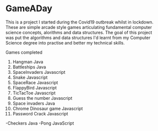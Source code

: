 # GameADay
This is a project I started during the Covid19 outbreak whilst in lockdown. These are simple arcade style games articulating fundamental computer science concepts, alorithms and data structures. The goal of this project was put the algorithms and data structures I'd learnt from my Computer Science degree into practise and better my technical skills.

Games completed
1) Hangman Java
2) Battleships Java
3) SpaceInvaders Javascript
4) Snake Javascript
5) SpaceRace Javascript
6) FlappyBird Javascript
7) TicTacToe Javascript
8) Guess the number Javascript
9) Space invaders Java
10) Chrome Dinosaur game Javascript
11) Password Crack Javascript


-Checkers Java
-Pong JavaScript

